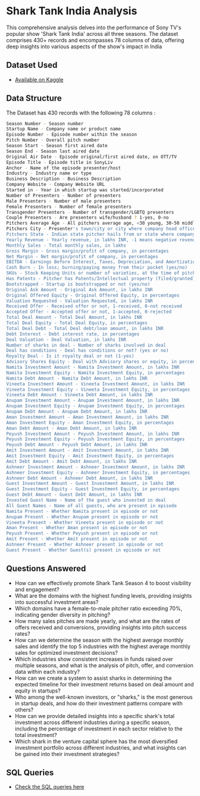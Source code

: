 
# Shark Tank India Analysis

This comprehensive analysis delves into the performance of Sony TV's popular show 'Shark Tank India' across all three seasons. The dataset comprises 430+ records and encompasses 78 columns of data, offering deep insights into various aspects of the show's impact in India




## Dataset Used

 - [Available on Kaggle ](https://www.kaggle.com/datasets/thirumani/shark-tank-india)
 
## Data Structure

The Dataset has 430 records with the following 78 columns :

```bash
Season Number - Season number
Startup Name - Company name or product name
Episode Number - Episode number within the season
Pitch Number - Overall pitch number
Season Start - Season first aired date
Season End - Season last aired date
Original Air Date - Episode original/first aired date, on OTT/TV
Episode Title - Episode title in SonyLiv
Anchor - Name of the episode presenter/host
Industry - Industry name or type
Business Description - Business Description
Company Website - Company Website URL
Started in - Year in which startup was started/incorporated
Number of Presenters - Number of presenters
Male Presenters - Number of male presenters
Female Presenters - Number of female presenters
Transgender Presenters - Number of transgender/LGBTQ presenters
Couple Presenters - Are presenters wife/husband ? 1-yes, 0-no
Pitchers Average Age - All pitchers average age, <30 young, 30-50 middle, >50 old
Pitchers City - Presenter's town/city or city where company head office exists
Pitchers State - Indian state pitcher hails from or state where company head office exists
Yearly Revenue - Yearly revenue, in lakhs INR, -1 means negative revenue, 0 means pre-revenue
Monthly Sales - Total monthly sales, in lakhs
Gross Margin - Gross margin/profit of company, in percentages
Net Margin - Net margin/profit of company, in percentages
EBITDA - Earnings Before Interest, Taxes, Depreciation, and Amortization
Cash Burn - In loss; burning/paying money from their pocket (yes/no)
SKUs - Stock Keeping Units or number of varieties, at the time of pitch
Has Patents - Pitcher has Patents/Intellectual property (filed/granted), at the time of pitch
Bootstrapped - Startup is bootstrapped or not (yes/no)
Original Ask Amount - Original Ask Amount, in lakhs INR
Original Offered Equity - Original Offered Equity, in percentages
Valuation Requested - Valuation Requested, in lakhs INR
Received Offer - Received offer or not, 1-received, 0-not received
Accepted Offer - Accepted offer or not, 1-accepted, 0-rejected
Total Deal Amount - Total Deal Amount, in lakhs INR
Total Deal Equity - Total Deal Equity, in percentages
Total Deal Debt - Total Deal debt/loan amount, in lakhs INR
Debt Interest - Debt interest rate, in percentages
Deal Valuation - Deal Valuation, in lakhs INR
Number of sharks in deal - Number of sharks involved in deal
Deal has conditions - Deal has conditions or not? (yes or no)
Royalty Deal - Is it royalty deal or not (1-yes)
Advisory Shares Equity - Deal with Advisory shares or equity, in percentages
Namita Investment Amount - Namita Investment Amount, in lakhs INR
Namita Investment Equity - Namita Investment Equity, in percentages
Namita Debt Amount - Namita Debt Amount, in lakhs INR
Vineeta Investment Amount - Vineeta Investment Amount, in lakhs INR
Vineeta Investment Equity - Vineeta Investment Equity, in percentages
Vineeta Debt Amount - Vineeta Debt Amount, in lakhs INR
Anupam Investment Amount - Anupam Investment Amount, in lakhs INR
Anupam Investment Equity - Anupam Investment Equity, in percentages
Anupam Debt Amount - Anupam Debt Amount, in lakhs INR
Aman Investment Amount - Aman Investment Amount, in lakhs INR
Aman Investment Equity - Aman Investment Equity, in percentages
Aman Debt Amount - Aman Debt Amount, in lakhs INR
Peyush Investment Amount - Peyush Investment Amount, in lakhs INR
Peyush Investment Equity - Peyush Investment Equity, in percentages
Peyush Debt Amount - Peyush Debt Amount, in lakhs INR
Amit Investment Amount - Amit Investment Amount, in lakhs INR
Amit Investment Equity - Amit Investment Equity, in percentages
Amit Debt Amount - Amit Debt Amount, in lakhs INR
Ashneer Investment Amount - Ashneer Investment Amount, in lakhs INR
Ashneer Investment Equity - Ashneer Investment Equity, in percentages
Ashneer Debt Amount - Ashneer Debt Amount, in lakhs INR
Guest Investment Amount - Guest Investment Amount, in lakhs INR
Guest Investment Equity - Guest Investment Equity, in percentages
Guest Debt Amount - Guest Debt Amount, in lakhs INR
Invested Guest Name - Name of the guest who invested in deal
All Guest Names - Name of all guests, who are present in episode
Namita Present - Whether Namita present in episode or not
Anupam Present - Whether Anupam present in episode or not
Vineeta Present - Whether Vineeta present in episode or not
Aman Present - Whether Aman present in episode or not
Peyush Present - Whether Peyush present in episode or not
Amit Present - Whether Amit present in episode or not
Ashneer Present - Whether Ashneer present in episode or not
Guest Present - Whether Guest(s) present in episode or not
```


## Questions Answered
- How can we effectively promote Shark Tank Season 4 to boost visibility and engagement?
- What are the domains with the highest funding levels, providing insights into successful investment areas?
- Which domains have a female-to-male pitcher ratio exceeding 70%, indicating gender diversity in pitching?
- How many sales pitches are made yearly, and what are the rates of offers received and conversions, providing insights into pitch success rates?
- How can we determine the season with the highest average monthly sales and identify the top 5 industries with the highest average monthly sales for optimized investment decisions?
- Which industries show consistent increases in funds raised over multiple seasons, and what is the analysis of pitch, offer, and conversion data within each industry?
- How can we create a system to assist sharks in determining the expected timeline for their investment returns based on deal amount and equity in startups?
- Who among the well-known investors, or "sharks," is the most generous in startup deals, and how do their investment patterns compare with others?
- How can we provide detailed insights into a specific shark's total investment across different industries during a specific season, including the percentage of investment in each sector relative to the total investment?
- Which shark in the venture capital sphere has the most diversified investment portfolio across different industries, and what insights can be gained into their investment strategies?

## SQL Queries
-  [Check the SQL queries here](https://github.com/aishteh/SharkTankIndiaAnalysis/blob/main/sharktank.sql)
